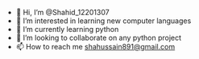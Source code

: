 - 👋 Hi, I’m @Shahid_12201307
- 👀 I’m interested in learning new computer languages
- 🌱 I’m currently learning python
- 💞️ I’m looking to collaborate on any python project
- 📫 How to reach me shahussain891@gmail.com

<!---
Shahid426432/Shahid426432 is a ✨ special ✨ repository because its `README.md` (this file) appears on your GitHub profile.
You can click the Preview link to take a look at your changes.
--->
